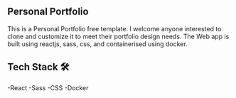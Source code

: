 ## Personal Portfolio

This is a Personal Portfolio free template. I welcome anyone interested to clone and customize it to meet their portfolio design needs. The Web app is built using reactjs, sass, css, and containerised using docker.

## Tech Stack 🛠

-React
-Sass
-CSS
-Docker
